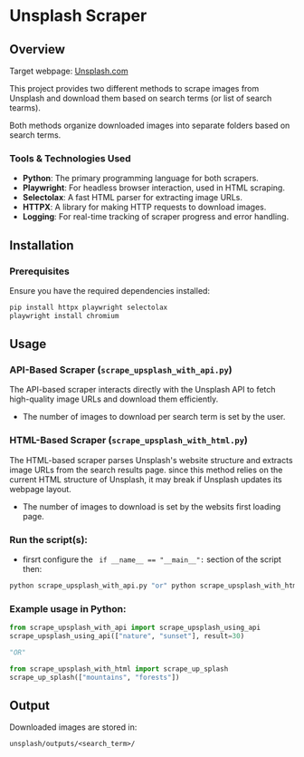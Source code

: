
# Unsplash Scraper

## Overview
Target webpage: [Unsplash.com](https://unsplash.com/)

This project provides two different methods to scrape images from Unsplash and download them based on search terms (or list of search tearms).

Both methods organize downloaded images into separate folders based on search terms.

### Tools & Technologies Used

- **Python**: The primary programming language for both scrapers.
- **Playwright**: For headless browser interaction, used in HTML scraping.
- **Selectolax**: A fast HTML parser for extracting image URLs.
- **HTTPX**: A library for making HTTP requests to download images.
- **Logging**: For real-time tracking of scraper progress and error handling.

## Installation

### Prerequisites

Ensure you have the required dependencies installed:

```bash
pip install httpx playwright selectolax
playwright install chromium
```

## Usage

### API-Based Scraper (`scrape_upsplash_with_api.py`)

The API-based scraper interacts directly with the Unsplash API to fetch high-quality image URLs and download them efficiently. 
- The number of images to download per search term is set by the user.

### HTML-Based Scraper (`scrape_upsplash_with_html.py`)

The HTML-based scraper parses Unsplash's website structure and extracts image URLs from the search results page. since this method relies on the current HTML structure of Unsplash, it may break if Unsplash updates its webpage layout.

- The number of images to download is set by the websits first loading page.

### Run the script(s):
- firsrt configure the ``` if __name__ == "__main__":``` section of the script then:
```bash
python scrape_upsplash_with_api.py "or" python scrape_upsplash_with_html.py
```

### Example usage in Python:


```python
from scrape_upsplash_with_api import scrape_upsplash_using_api
scrape_upsplash_using_api(["nature", "sunset"], result=30)

"OR"

from scrape_upsplash_with_html import scrape_up_splash
scrape_up_splash(["mountains", "forests"])
```

## Output

Downloaded images are stored in:

```
unsplash/outputs/<search_term>/ 
```
